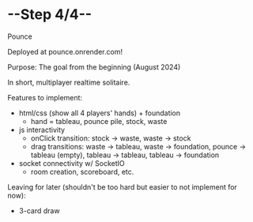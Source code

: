 # --Step 4/4--

Pounce

Deployed at pounce.onrender.com!

Purpose: The goal from the beginning (August 2024)

In short, multiplayer realtime solitaire. 

Features to implement:
- html/css (show all 4 players' hands) + foundation
  - hand = tableau, pounce pile, stock, waste
- js interactivity
  - onClick transition: stock -> waste, waste -> stock
  - drag transitions: waste -> tableau, waste -> foundation, pounce -> tableau (empty), tableau -> tableau, tableau -> foundation
- socket connectivity w/ SocketIO
  - room creation, scoreboard, etc.

Leaving for later (shouldn't be too hard but easier to not implement for now):
- 3-card draw
